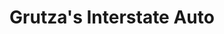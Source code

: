 ---
title: "Grutza's Interstate Auto"
url: /barnesville/grutzas-interstate-auto/
shop: Autowerkstatt
---